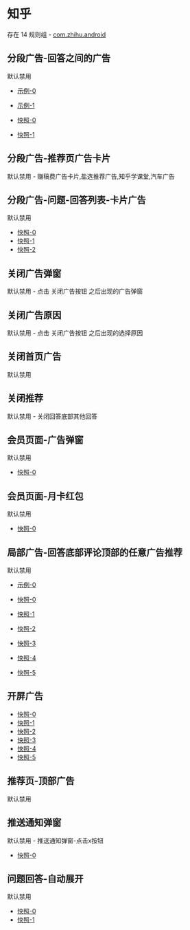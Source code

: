 # 知乎

存在 14 规则组 - [com.zhihu.android](/src/apps/com.zhihu.android.ts)

## 分段广告-回答之间的广告

默认禁用

- [示例-0](https://m.gkd.li/110102406/6688c48b-31b2-48ba-830a-c9cb42f11ac5)
- [示例-1](https://m.gkd.li/110102406/e51c39ed-ab34-4b5f-b07d-95cfd5aabe36)

- [快照-0](https://i.gkd.li/import/14730985)
- [快照-1](https://i.gkd.li/import/14730988)

## 分段广告-推荐页广告卡片

默认禁用 - 赚稿费广告卡片,盐选推荐广告,知乎学课堂,汽车广告

## 分段广告-问题-回答列表-卡片广告

默认禁用

- [快照-0](https://i.gkd.li/import/13849671)
- [快照-1](https://i.gkd.li/import/13849442)
- [快照-2](https://i.gkd.li/import/13849689)

## 关闭广告弹窗

默认禁用 - 点击 关闭广告按钮 之后出现的广告弹窗

## 关闭广告原因

默认禁用 - 点击 关闭广告按钮 之后出现的选择原因

## 关闭首页广告

默认禁用

## 关闭推荐

默认禁用 - 关闭回答底部其他回答

## 会员页面-广告弹窗

默认禁用

- [快照-0](https://i.gkd.li/import/12707676)

## 会员页面-月卡红包

默认禁用

- [快照-0](https://i.gkd.li/import/12647421)

## 局部广告-回答底部评论顶部的任意广告推荐

默认禁用

- [示例-0](https://m.gkd.li/110102406/bff24adc-f888-41dc-92ae-e5bb3da73e3c)

- [快照-0](https://i.gkd.li/import/12864109)
- [快照-1](https://i.gkd.li/import/12647617)
- [快照-2](https://i.gkd.li/import/12647659)
- [快照-3](https://i.gkd.li/import/12647525)
- [快照-4](https://i.gkd.li/import/12647541)
- [快照-5](https://i.gkd.li/import/14730919)

## 开屏广告

- [快照-0](https://i.gkd.li/import/12707641)
- [快照-1](https://i.gkd.li/import/12899263)
- [快照-2](https://i.gkd.li/import/13070251)
- [快照-3](https://i.gkd.li/import/12841423)
- [快照-4](https://i.gkd.li/import/12883329)
- [快照-5](https://i.gkd.li/import/12981146)

## 推荐页-顶部广告

默认禁用

## 推送通知弹窗

默认禁用 - 推送通知弹窗-点击x按钮

- [快照-0](https://i.gkd.li/import/12647583)

## 问题回答-自动展开

默认禁用

- [快照-0](https://i.gkd.li/import/12647688)
- [快照-1](https://i.gkd.li/import/12707687)
